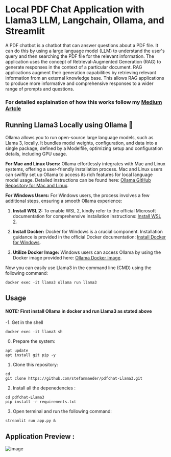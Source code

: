 # Local PDF Chat Application with Llama3 LLM, Langchain, Ollama, and Streamlit

A PDF chatbot is a chatbot that can answer questions about a PDF file. It can do this by using a large language model (LLM) to understand the user's query and then searching the PDF file for the relevant information. The application uses the concept of Retrieval-Augmented Generation (RAG) to generate responses in the context of a particular document. RAG applications augment their generation capabilities by retrieving relevant information from an external knowledge base. This allows RAG applications to produce more informative and comprehensive responses to a wider range of prompts and questions.
### For detailed explaination of how this works follow my [Medium Artcle](https://medium.com/@harjot802/building-a-local-pdf-chat-application-with-mistral-7b-llm-langchain-ollama-and-streamlit-67b314fbab57)
## Running Llama3 Locally using Ollama 🦙

Ollama allows you to run open-source large language models, such as Llama 3, locally. It bundles model weights, configuration, and data into a single package, defined by a Modelfile, optimizing setup and configuration details, including GPU usage.

**For Mac and Linux Users:**
Ollama effortlessly integrates with Mac and Linux systems, offering a user-friendly installation process. Mac and Linux users can swiftly set up Ollama to access its rich features for local language model usage. Detailed instructions can be found here: [Ollama GitHub Repository for Mac and Linux](https://github.com/ollama/ollama).

**For Windows Users:**
For Windows users, the process involves a few additional steps, ensuring a smooth Ollama experience:

1. **Install WSL 2:** To enable WSL 2, kindly refer to the official Microsoft documentation for comprehensive installation instructions: [Install WSL 2](https://learn.microsoft.com/en-us/windows/wsl/install).

2. **Install Docker:** Docker for Windows is a crucial component. Installation guidance is provided in the official Docker documentation: [Install Docker for Windows](https://docs.docker.com/desktop/install/windows-install).

3. **Utilize Docker Image:** Windows users can access Ollama by using the Docker image provided here: [Ollama Docker Image](https://hub.docker.com/r/ollama/ollama).

Now you can easily use Llama3 in the command line (CMD) using the following command:

```
docker exec -it llama3 ollama run llama3
```
## Usage
#### NOTE: First install Ollama in docker and run Llama3 as stated above

-1. Get in the shell

 ```
 docker exec -it llama3 sh
 ```

0. Prepare the system:
   
 ```
 apt update
 apt install git pip -y
 ```

1. Clone this repository:
   
 ```
 cd
 git clone https://github.com/stefanmaeder/pdfchat-Llama3.git
 ```
2. Install all the depenedencies :
   
```
cd pdfchat-Llama3
pip install -r requirements.txt
```
3. Open terminal and run the following command:
```
streamlit run app.py &
```
## Application Preview :
![image](https://github.com/SonicWarrior1/pdfchat/assets/73881129/32f9685b-f70e-48da-8e6f-9fdce1fdd0cc)
